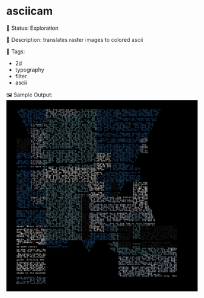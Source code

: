 # asciicam

🧪 Status: Exploration

📎 Description: translates raster images to colored ascii 

🎨 Tags: 
- 2d
- typography
- filter
- ascii

🖼️ Sample Output:  
<img src="test.webp" alt="asciicam Sample Output" width="800" />
